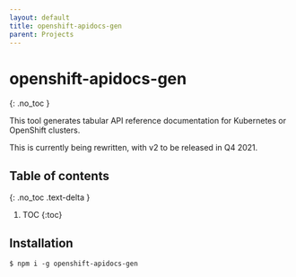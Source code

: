 ```yaml
---
layout: default
title: openshift-apidocs-gen
parent: Projects
---
```


# openshift-apidocs-gen
{: .no_toc }

This tool generates tabular API reference documentation for Kubernetes or OpenShift clusters.

This is currently being rewritten, with v2 to be released in Q4 2021.

## Table of contents
{: .no_toc .text-delta }

1. TOC
{:toc}

## Installation

```
$ npm i -g openshift-apidocs-gen
```

